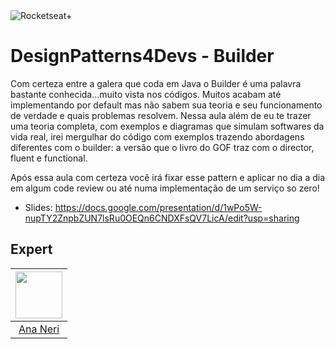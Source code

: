 <img src="https://drive.google.com/uc?id=1XPWLjUo2-j8iGw07ALcxu7oqJ3nkl2Ho" alt="Rocketseat+"/>

# DesignPatterns4Devs - Builder

Com certeza entre a galera que coda em Java o Builder é uma palavra bastante conhecida...muito vista nos códigos. Muitos acabam até implementando por default mas não sabem sua teoria e seu funcionamento de verdade e quais problemas resolvem.
Nessa aula além de eu te trazer uma teoria completa, com exemplos e diagramas que simulam softwares da vida real, irei mergulhar do código com exemplos trazendo abordagens diferentes com o builder: a versão que o livro do GOF traz com o director, fluent e functional.

Após essa aula com certeza você irá fixar esse pattern e aplicar no dia a dia em algum code review ou até numa implementação de um serviço so zero!

- Slides: https://docs.google.com/presentation/d/1wPo5W-nupTY2ZnpbZUN7lsRu0OEQn6CNDXFsQV7LicA/edit?usp=sharing

## Expert
| [<img src="https://avatars.githubusercontent.com/u/42419543?v=4" width="75px;"/>](https://github.com/anabneri) |
| :-: |
|[Ana Neri](https://github.com/anabneri)|# designpatterns4devs-overview-examples
